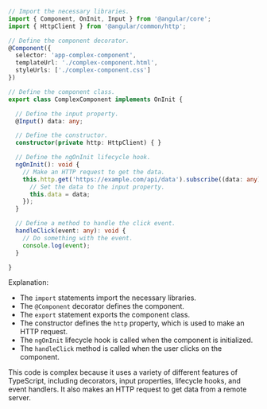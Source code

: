 ```typescript
// Import the necessary libraries.
import { Component, OnInit, Input } from '@angular/core';
import { HttpClient } from '@angular/common/http';

// Define the component decorator.
@Component({
  selector: 'app-complex-component',
  templateUrl: './complex-component.html',
  styleUrls: ['./complex-component.css']
})

// Define the component class.
export class ComplexComponent implements OnInit {

  // Define the input property.
  @Input() data: any;

  // Define the constructor.
  constructor(private http: HttpClient) { }

  // Define the ngOnInit lifecycle hook.
  ngOnInit(): void {
    // Make an HTTP request to get the data.
    this.http.get('https://example.com/api/data').subscribe((data: any) => {
      // Set the data to the input property.
      this.data = data;
    });
  }

  // Define a method to handle the click event.
  handleClick(event: any): void {
    // Do something with the event.
    console.log(event);
  }

}
```

Explanation:

* The `import` statements import the necessary libraries.
* The `@Component` decorator defines the component.
* The `export` statement exports the component class.
* The constructor defines the `http` property, which is used to make an HTTP request.
* The `ngOnInit` lifecycle hook is called when the component is initialized.
* The `handleClick` method is called when the user clicks on the component.

This code is complex because it uses a variety of different features of TypeScript, including decorators, input properties, lifecycle hooks, and event handlers. It also makes an HTTP request to get data from a remote server.